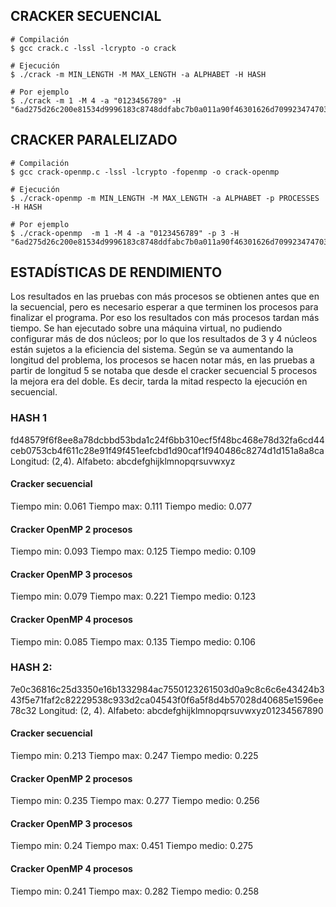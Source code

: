 ## CRACKER SECUENCIAL
``` shell
# Compilación
$ gcc crack.c -lssl -lcrypto -o crack

# Ejecución
$ ./crack -m MIN_LENGTH -M MAX_LENGTH -a ALPHABET -H HASH

# Por ejemplo
$ ./crack -m 1 -M 4 -a "0123456789" -H "6ad275d26c200e81534d9996183c8748ddfabc7b0a011a90f46301626d709923474703cacab0ff8b67cd846b6cb55b23a39b03fbdfb5218eec3373cf7010a166"
```

## CRACKER PARALELIZADO
``` shell
# Compilación
$ gcc crack-openmp.c -lssl -lcrypto -fopenmp -o crack-openmp

# Ejecución
$ ./crack-openmp -m MIN_LENGTH -M MAX_LENGTH -a ALPHABET -p PROCESSES -H HASH

# Por ejemplo
$ ./crack-openmp  -m 1 -M 4 -a "0123456789" -p 3 -H "6ad275d26c200e81534d9996183c8748ddfabc7b0a011a90f46301626d709923474703cacab0ff8b67cd846b6cb55b23a39b03fbdfb5218eec3373cf7010a166"
```

## ESTADÍSTICAS DE RENDIMIENTO
Los resultados en las pruebas con más procesos se obtienen antes que en la secuencial, pero es necesario esperar a que
terminen los procesos para finalizar el programa. Por eso los resultados con más procesos tardan más tiempo. Se han ejecutado
sobre una máquina virtual, no pudiendo configurar más de dos núcleos; por lo que los resultados de 3 y 4 núcleos están
sujetos a la eficiencia del sistema. Según se va aumentando la longitud del problema, los procesos se hacen notar más,
en las pruebas a partir de longitud 5 se notaba que desde el cracker secuencial 5 procesos la mejora era del doble. Es
decir, tarda la mitad respecto la ejecución en secuencial.

### HASH 1
fd48579f6f8ee8a78dcbbd53bda1c24f6bb310ecf5f48bc468e78d32fa6cd44ceb0753cb4f611c28e91f49f451eefcbd1d90caf1f940486c8274d1d151a8a8ca
Longitud: (2,4).
Alfabeto: abcdefghijklmnopqrsuvwxyz

#### Cracker secuencial
Tiempo min: 0.061
Tiempo max: 0.111
Tiempo medio: 0.077

#### Cracker OpenMP 2 procesos
Tiempo min: 0.093
Tiempo max: 0.125
Tiempo medio: 0.109

#### Cracker OpenMP 3 procesos
Tiempo min: 0.079
Tiempo max: 0.221
Tiempo medio: 0.123

#### Cracker OpenMP 4 procesos
Tiempo min: 0.085
Tiempo max: 0.135
Tiempo medio: 0.106

### HASH 2:
7e0c36816c25d3350e16b1332984ac7550123261503d0a9c8c6c6e43424b343f5e71faf2c82229538c933d2ca04543f0f6a5f8d4b57028d40685e1596ee78c32
Longitud: (2, 4).
Alfabeto: abcdefghijklmnopqrsuvwxyz01234567890

#### Cracker secuencial
Tiempo min: 0.213
Tiempo max: 0.247
Tiempo medio: 0.225

#### Cracker OpenMP 2 procesos
Tiempo min: 0.235
Tiempo max: 0.277
Tiempo medio: 0.256

#### Cracker OpenMP 3 procesos
Tiempo min: 0.24
Tiempo max: 0.451
Tiempo medio: 0.275

#### Cracker OpenMP 4 procesos
Tiempo min: 0.241
Tiempo max: 0.282
Tiempo medio: 0.258
